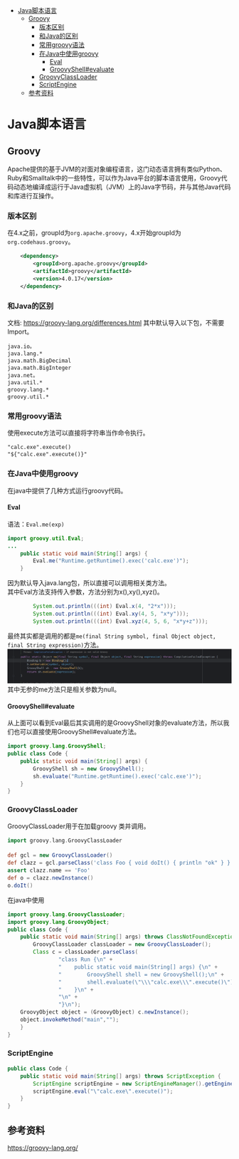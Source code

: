 - [Java脚本语言](#java脚本语言)
  - [Groovy](#groovy)
    - [版本区别](#版本区别)
    - [和Java的区别](#和java的区别)
    - [常用groovy语法](#常用groovy语法)
    - [在Java中使用groovy](#在java中使用groovy)
      - [Eval](#eval)
      - [GroovyShell#evaluate](#groovyshellevaluate)
    - [GroovyClassLoader](#groovyclassloader)
    - [ScriptEngine](#scriptengine)
  - [参考资料](#参考资料)

# Java脚本语言
## Groovy
Apache提供的基于JVM的对面对象编程语言，这门动态语言拥有类似Python、Ruby和Smalltalk中的一些特性，可以作为Java平台的脚本语言使用，Groovy代码动态地编译成运行于Java虚拟机（JVM）上的Java字节码，并与其他Java代码和库进行互操作。
### 版本区别
在4.x之前，groupId为`org.apache.groovy`，4.x开始groupId为`org.codehaus.groovy`。
```xml
    <dependency>
        <groupId>org.apache.groovy</groupId>
        <artifactId>groovy</artifactId>
        <version>4.0.17</version>
    </dependency>
```
### 和Java的区别
文档: https://groovy-lang.org/differences.html
其中默认导入以下包，不需要Import。
```
java.io。
java.lang.*
java.math.BigDecimal
java.math.BigInteger
java.net。
java.util.*
groovy.lang.*
groovy.util.*
```
### 常用groovy语法
使用execute方法可以直接将字符串当作命令执行。
```
"calc.exe".execute()
"${"calc.exe".execute()}"
```

### 在Java中使用groovy
在java中提供了几种方式运行groovy代码。
#### Eval
语法：`Eval.me(exp)`
```java
import groovy.util.Eval;
...
    public static void main(String[] args) {
        Eval.me("Runtime.getRuntime().exec('calc.exe')");
    }
```  
因为默认导入java.lang包，所以直接可以调用相关类方法。  
其中Eval方法支持传入参数，方法分别为x(),xy(),xyz()。
```java
        System.out.println(((int) Eval.x(4, "2*x")));
        System.out.println(((int) Eval.xy(4, 5, "x*y")));
        System.out.println(((int) Eval.xyz(4, 5, 6, "x*y+z")));
```
最终其实都是调用的都是`me(final String symbol, final Object object, final String expression)`方法。  
![](img/11-31-52.png)  
其中无参的me方法只是相关参数为null。
#### GroovyShell#evaluate
从上面可以看到Eval最后其实调用的是GroovyShell对象的evaluate方法，所以我们也可以直接使用GroovyShell#evaluate方法。
```java
import groovy.lang.GroovyShell;
public class Code {
    public static void main(String[] args) {
        GroovyShell sh = new GroovyShell();
        sh.evaluate("Runtime.getRuntime().exec('calc.exe')");
    }
}
```
### GroovyClassLoader
GroovyClassLoader用于在加载groovy 类并调用。
```groovy
import groovy.lang.GroovyClassLoader

def gcl = new GroovyClassLoader()
def clazz = gcl.parseClass('class Foo { void doIt() { println "ok" } }')
assert clazz.name == 'Foo'
def o = clazz.newInstance()
o.doIt()        
```
在java中使用
```java
import groovy.lang.GroovyClassLoader;
import groovy.lang.GroovyObject;
public class Code {
    public static void main(String[] args) throws ClassNotFoundException, InstantiationException, IllegalAccessException {
        GroovyClassLoader classLoader = new GroovyClassLoader();
        Class c = classLoader.parseClass(
                "class Run {\n" +
                "    public static void main(String[] args) {\n" +
                "        GroovyShell shell = new GroovyShell();\n" +
                "        shell.evaluate(\"\\\"calc.exe\\\".execute()\");\n" +
                "    }\n" +
                "\n" +
                "}\n");
    GroovyObject object = (GroovyObject) c.newInstance();
    object.invokeMethod("main","");
    }
}

```
### ScriptEngine
```java
public class Code {
    public static void main(String[] args) throws ScriptException {
        ScriptEngine scriptEngine = new ScriptEngineManager().getEngineByName("groovy");
        scriptEngine.eval("\"calc.exe\".execute()");
    }
}

```
## 参考资料
https://groovy-lang.org/